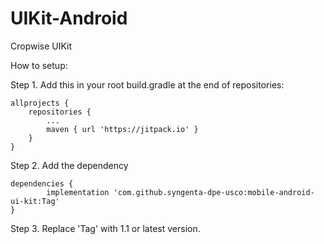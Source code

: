 # UIKit-Android
Cropwise UIKit

How to setup:

Step 1. Add this in your root build.gradle at the end of repositories:

	allprojects {
		repositories {
			...
			maven { url 'https://jitpack.io' }
		}
	}

Step 2. Add the dependency

	dependencies {
	        implementation 'com.github.syngenta-dpe-usco:mobile-android-ui-kit:Tag'
	}
  
Step 3. Replace 'Tag' with 1.1 or latest version.
